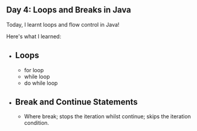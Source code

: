 ## Day 4: Loops and Breaks in Java

Today, I learnt loops and flow control in Java!  

Here's what I learned:

- ## Loops
   - for loop
   - while loop
   - do while loop
 - ## Break and Continue Statements
     - Where break; stops the iteration whilst continue; skips the iteration condition.
